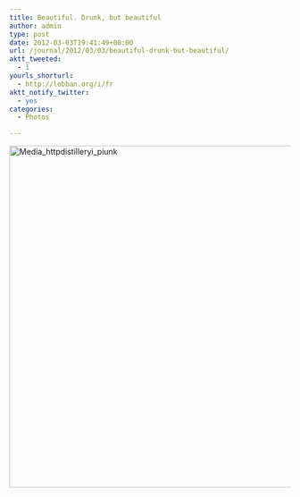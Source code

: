 ```yaml
---
title: Beautiful. Drunk, but beautiful
author: admin
type: post
date: 2012-03-03T19:41:49+00:00
url: /journal/2012/03/03/beautiful-drunk-but-beautiful/
aktt_tweeted:
  - 1
yourls_shorturl:
  - http://lobban.org/i/fr
aktt_notify_twitter:
  - yes
categories:
  - Photos

---
```

<div class='posterous_autopost'>
  <a href="http://instagr.am/p/HuOs_6KlgL/"></p> 
  
  <div class='p_embed p_image_embed'>
    <a href="http://getfile5.posterous.com/getfile/files.posterous.com/nonimage/qowqgHenoHBmCwFkzuyqIlrnuwfukCtxivAkhzrsfkreDspdcawbAxtAttjz/media_httpdistilleryi_pIunk.jpg.scaled1000.jpg"><img alt="Media_httpdistilleryi_piunk" height="612" src="http://getfile5.posterous.com/getfile/files.posterous.com/nonimage/qowqgHenoHBmCwFkzuyqIlrnuwfukCtxivAkhzrsfkreDspdcawbAxtAttjz/media_httpdistilleryi_pIunk.jpg.scaled1000.jpg" width="612" /></a>
  </div>
  
  <p>
    </a></div>